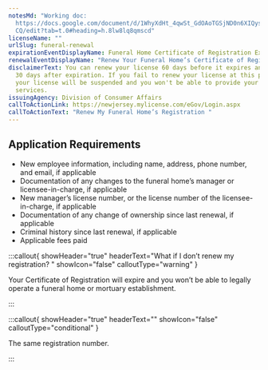 ```yaml
---
notesMd: "Working doc:
  https://docs.google.com/document/d/1WhyXdHt_4qwSt_GdOAoTGSjND0n6XIQyse6VYfMzE\
  CQ/edit?tab=t.0#heading=h.8lw8lq8qmscd"
licenseName: ""
urlSlug: funeral-renewal
expirationEventDisplayName: Funeral Home Certificate of Registration Expiration
renewalEventDisplayName: "Renew Your Funeral Home’s Certificate of Registration "
disclaimerText: You can renew your license 60 days before it expires and up to
  30 days after expiration. If you fail to renew your license at this point,
  your license will be suspended and you won't be able to provide your licensed
  services.
issuingAgency: Division of Consumer Affairs
callToActionLink: https://newjersey.mylicense.com/eGov/Login.aspx
callToActionText: "Renew My Funeral Home’s Registration "
---
```

## Application Requirements

* New employee information, including name, address, phone number, and email, if applicable
* Documentation of any changes to the funeral home’s manager or licensee-in-charge, if applicable
* New manager’s license number, or the license number of the licensee-in-charge, if applicable 
* Documentation of any change of ownership since last renewal, if applicable
* Criminal history since last renewal, if applicable
* Applicable fees paid

:::callout{ showHeader="true" headerText="What if I don’t renew my registration? " showIcon="false" calloutType="warning" }

Your Certificate of Registration will expire and you won’t be able to legally operate a funeral home or mortuary establishment.

:::

:::callout{ showHeader="true" headerText="" showIcon="false" calloutType="conditional" }

The same registration number.

:::